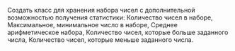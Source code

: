 Создать класс для хранения набора чисел с дополнительной возможностью получения статистики: Количество чисел в наборе, Максимальное, минимальное число в наборе, Среднее арифметическое набора, Количество чисел, которые больше заданного числа, Количество чисел, которые меньше заданного числа.
